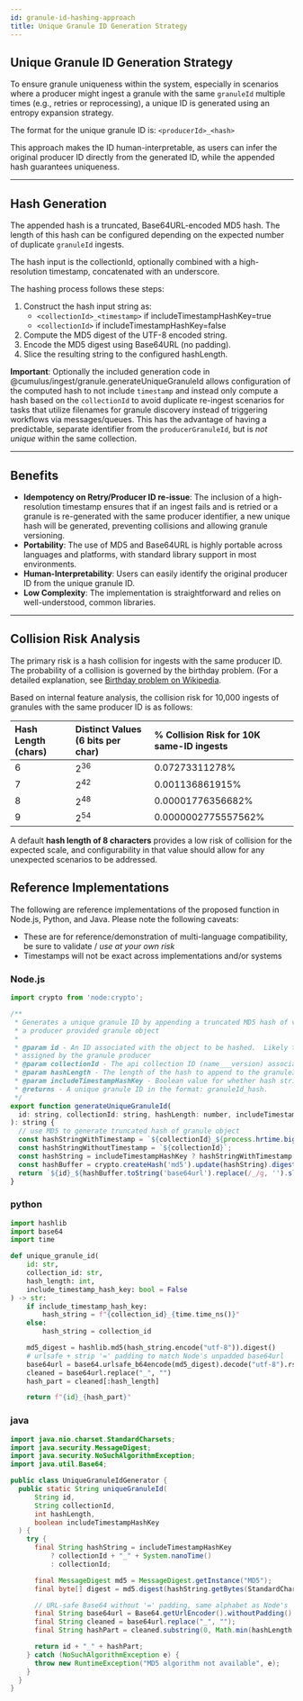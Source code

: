 ```yaml
---
id: granule-id-hashing-approach
title: Unique Granule ID Generation Strategy
---
```


## Unique Granule ID Generation Strategy

To ensure granule uniqueness within the system, especially in scenarios where a producer might ingest a granule with the same `granuleId` multiple times (e.g., retries or reprocessing), a unique ID is generated using an entropy expansion strategy.

The format for the unique granule ID is: `<producerId>_<hash>`

This approach makes the ID human-interpretable, as users can infer the original producer ID directly from the generated ID, while the appended hash guarantees uniqueness.

---

## Hash Generation

The appended hash is a truncated, Base64URL-encoded MD5 hash. The length of this hash can be configured depending on the expected number of duplicate `granuleId` ingests.

The hash input is the collectionId, optionally combined with a high-resolution timestamp, concatenated with an underscore.

The hashing process follows these steps:

1. Construct the hash input string as:
   - `<collectionId>_<timestamp>` if includeTimestampHashKey=true
   - `<collectionId>` if includeTimestampHashKey=false
2. Compute the MD5 digest of the UTF-8 encoded string.
3. Encode the MD5 digest using Base64URL (no padding).
4. Slice the resulting string to the configured hashLength.

**Important**: Optionally the included generation code in @cumulus/ingest/granule.generateUniqueGranuleId allows configuration of the computed hash to not include `timestamp` and instead only compute a hash based on the `collectionId` to avoid duplicate re-ingest scenarios for tasks that utilize filenames for granule discovery instead of triggering workflows via messages/queues.  This has the advantage of having a predictable, separate identifier from the `producerGranuleId`, but is *not unique* within the same collection.

---

## Benefits

* **Idempotency on Retry/Producer ID re-issue**: The inclusion of a high-resolution timestamp ensures that if an ingest fails and is retried or a granule is re-generated with the same producer identifier, a new unique hash will be generated, preventing collisions and allowing granule versioning.
* **Portability**: The use of MD5 and Base64URL is highly portable across languages and platforms, with standard library support in most environments.
* **Human-Interpretability**: Users can easily identify the original producer ID from the unique granule ID.
* **Low Complexity**: The implementation is straightforward and relies on well-understood, common libraries.

---

## Collision Risk Analysis

The primary risk is a hash collision for ingests with the same producer ID. The probability of a collision is governed by the birthday problem. (For a detailed explanation, see [Birthday problem on Wikipedia](https://en.wikipedia.org/wiki/Birthday_problem).

Based on internal feature analysis, the collision risk for 10,000 ingests of granules with the same producer ID is as follows:

| Hash Length (chars) | Distinct Values (6 bits per char) | % Collision Risk for 10K same-ID ingests |
| :------------------ | :-------------------------------- | :--------------------------------------- |
| 6                   | $2^{36}$                           | 0.07273311278%                           |
| 7                   | $2^{42}$                           | 0.001136861915%                          |
| 8                   | $2^{48}$                           | 0.00001776356682%                        |
| 9                   | $2^{54}$                           | 0.0000002775557562%                      |

A default **hash length of 8 characters** provides a low risk of collision for the expected scale, and configurability in that value should allow for any unexpected scenarios to be addressed.

## Reference Implementations

The following are reference implementations of the proposed function in Node.js, Python, and Java.   Please note the following caveats:

* These are for reference/demonstration of multi-language compatibility, be sure to validate / *use at your own risk*
* Timestamps will not be exact across implementations and/or systems

### Node.js

```javascript
import crypto from 'node:crypto';

/**
 * Generates a unique granule ID by appending a truncated MD5 hash of values from
 * a producer provided granule object
 *
 * @param id - An ID associated with the object to be hashed.  Likely the ID
 * assigned by the granule producer
 * @param collectionId - The api collection ID (name___version) associated with the granule
 * @param hashLength - The length of the hash to append to the granuleId.
 * @param includeTimestampHashKey - Boolean value for whether hash string should contain timestamp
 * @returns - A unique granule ID in the format: granuleId_hash.
 */
export function generateUniqueGranuleId(
  id: string, collectionId: string, hashLength: number, includeTimestampHashKey?: boolean
): string {
  // use MD5 to generate truncated hash of granule object
  const hashStringWithTimestamp = `${collectionId}_${process.hrtime.bigint().toString()}`;
  const hashStringWithoutTimestamp = `${collectionId}`;
  const hashString = includeTimestampHashKey ? hashStringWithTimestamp : hashStringWithoutTimestamp;
  const hashBuffer = crypto.createHash('md5').update(hashString).digest();
  return `${id}_${hashBuffer.toString('base64url').replace(/_/g, '').slice(0, hashLength)}`;
}
```

### python

```python
import hashlib
import base64
import time

def unique_granule_id(
    id: str,
    collection_id: str,
    hash_length: int,
    include_timestamp_hash_key: bool = False
) -> str:
    if include_timestamp_hash_key:
        hash_string = f"{collection_id}_{time.time_ns()}"
    else:
        hash_string = collection_id

    md5_digest = hashlib.md5(hash_string.encode("utf-8")).digest()
    # urlsafe + strip '=' padding to match Node's unpadded base64url
    base64url = base64.urlsafe_b64encode(md5_digest).decode("utf-8").rstrip("=")
    cleaned = base64url.replace("_", "")
    hash_part = cleaned[:hash_length]

    return f"{id}_{hash_part}"
  ```

### java

```java
import java.nio.charset.StandardCharsets;
import java.security.MessageDigest;
import java.security.NoSuchAlgorithmException;
import java.util.Base64;

public class UniqueGranuleIdGenerator {
  public static String uniqueGranuleId(
      String id,
      String collectionId,
      int hashLength,
      boolean includeTimestampHashKey
  ) {
    try {
      final String hashString = includeTimestampHashKey
          ? collectionId + "_" + System.nanoTime()
          : collectionId;

      final MessageDigest md5 = MessageDigest.getInstance("MD5");
      final byte[] digest = md5.digest(hashString.getBytes(StandardCharsets.UTF_8));

      // URL-safe Base64 without '=' padding, same alphabet as Node's 'base64url'
      final String base64url = Base64.getUrlEncoder().withoutPadding().encodeToString(digest);
      final String cleaned = base64url.replace("_", "");
      final String hashPart = cleaned.substring(0, Math.min(hashLength, cleaned.length()));

      return id + "_" + hashPart;
    } catch (NoSuchAlgorithmException e) {
      throw new RuntimeException("MD5 algorithm not available", e);
    }
  }
}
```

